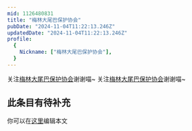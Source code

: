 ```yaml
---
mid: 1126480831
title: "梅林大尾巴保护协会"
pubDate: "2024-11-04T11:22:13.246Z"
updatedDate: "2024-11-04T11:22:13.246Z"
profile:
  {
    Nickname: ["梅林大尾巴保护协会"],
  }
---
```


关注[梅林大尾巴保护协会](https://space.bilibili.com/1126480831)谢谢喵~ 关注[梅林大尾巴保护协会](https://space.bilibili.com/1126480831)谢谢喵~

## 此条目有待补充
你可以在[这里](https://github.com/Yuhanawa/VTuber.ICU/edit/master/src/content/v/梅林大尾巴保护协会/index.md)编辑本文
